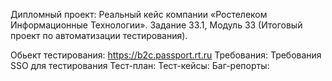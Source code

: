 Дипломный проект: Реальный кейс компании «Ростелеком Информационные Технологии».
Задание 33.1, Модуль 33 (Итоговый проект по автоматизации тестирования).

Обьект тестирования: https://b2c.passport.rt.ru
Требования: Требования SSO для тестирования
Тест-план: 
Тест-кейсы: 
Баг-репорты: 